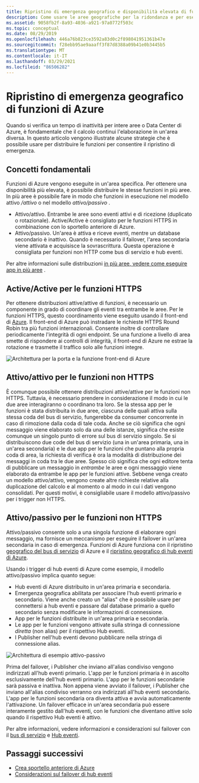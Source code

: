 ```yaml
---
title: Ripristino di emergenza geografico e disponibilità elevata di funzioni di Azure
description: Come usare le aree geografiche per la ridondanza e per eseguire il failover in funzioni di Azure.
ms.assetid: 9058fb2f-8a93-4036-a921-97a0772f503c
ms.topic: conceptual
ms.date: 08/29/2019
ms.openlocfilehash: 446a76b823ce3592a83d0c2f898041951361b47e
ms.sourcegitcommit: f28ebb95ae9aaaff3f87d8388a09b41e0b3445b5
ms.translationtype: MT
ms.contentlocale: it-IT
ms.lasthandoff: 03/29/2021
ms.locfileid: "86506282"
---
```

# <a name="azure-functions-geo-disaster-recovery"></a>Ripristino di emergenza geografico di funzioni di Azure

Quando si verifica un tempo di inattività per intere aree o Data Center di Azure, è fondamentale che il calcolo continui l'elaborazione in un'area diversa.  In questo articolo vengono illustrate alcune strategie che è possibile usare per distribuire le funzioni per consentire il ripristino di emergenza.

## <a name="basic-concepts"></a>Concetti fondamentali

Funzioni di Azure vengono eseguite in un'area specifica.  Per ottenere una disponibilità più elevata, è possibile distribuire le stesse funzioni in più aree.  In più aree è possibile fare in modo che funzioni in esecuzione nel modello attivo */attivo* o nel modello *attivo/passivo* .  

* Attivo/attivo. Entrambe le aree sono eventi attivi e di ricezione (duplicato o rotazionale). Active/Active è consigliato per le funzioni HTTPS in combinazione con lo sportello anteriore di Azure.
* Attivo/passivo. Un'area è attiva e riceve eventi, mentre un database secondario è inattivo.  Quando è necessario il failover, l'area secondaria viene attivata e acquisisce la sovrascrittura.  Questa operazione è consigliata per funzioni non HTTP come bus di servizio e hub eventi.

Per altre informazioni sulle distribuzioni [in più aree, vedere come eseguire app in più aree](/azure/architecture/reference-architectures/app-service-web-app/multi-region) .

## <a name="activeactive-for-https-functions"></a>Active/Active per le funzioni HTTPS

Per ottenere distribuzioni attive/attive di funzioni, è necessario un componente in grado di coordinare gli eventi tra entrambe le aree.  Per le funzioni HTTPS, questo coordinamento viene eseguito usando il front-end di [Azure](../frontdoor/front-door-overview.md).  Il front-end di Azure può instradare le richieste HTTPS Round Robin tra più funzioni internazionali.  Consente inoltre di controllare periodicamente l'integrità di ogni endpoint.  Se una funzione a livello di area smette di rispondere ai controlli di integrità, il front-end di Azure ne estrae la rotazione e trasmette il traffico solo alle funzioni integre.  

![Architettura per la porta e la funzione front-end di Azure](media/functions-geo-dr/front-door.png)  

## <a name="activeactive-for-non-https-functions"></a>Attivo/attivo per le funzioni non HTTPS

È comunque possibile ottenere distribuzioni attive/attive per le funzioni non HTTPS.  Tuttavia, è necessario prendere in considerazione il modo in cui le due aree interagiranno o coordinano tra loro.  Se la stessa app per le funzioni è stata distribuita in due aree, ciascuna delle quali attiva sulla stessa coda del bus di servizio, fungerebbe da consumer concorrente in caso di rimozione dalla coda di tale coda.  Anche se ciò significa che ogni messaggio viene elaborato solo da una delle istanze, significa che esiste comunque un singolo punto di errore sul bus di servizio singolo.  Se si distribuiscono due code del bus di servizio (una in un'area primaria, una in un'area secondaria) e le due app per le funzioni che puntano alla propria coda di area, la richiesta di verifica è ora la modalità di distribuzione dei messaggi in coda tra le due aree.  Spesso ciò significa che ogni editore tenta di pubblicare un messaggio in *entrambe* le aree e ogni messaggio viene elaborato da entrambe le app per le funzioni attive.  Sebbene venga creato un modello attivo/attivo, vengono create altre richieste relative alla duplicazione del calcolo e al momento o al modo in cui i dati vengono consolidati.  Per questi motivi, è consigliabile usare il modello attivo/passivo per i trigger non HTTPS.

## <a name="activepassive-for-non-https-functions"></a>Attivo/passivo per le funzioni non HTTPS

Attivo/passivo consente solo a una singola funzione di elaborare ogni messaggio, ma fornisce un meccanismo per eseguire il failover in un'area secondaria in caso di emergenza.  Funzioni di Azure funziona con il ripristino [geografico del bus di servizio](../service-bus-messaging/service-bus-geo-dr.md) di Azure e il [ripristino geografico di hub eventi di Azure](../event-hubs/event-hubs-geo-dr.md).

Usando i trigger di hub eventi di Azure come esempio, il modello attivo/passivo implica quanto segue:

* Hub eventi di Azure distribuito in un'area primaria e secondaria.
* Emergenza geografica abilitata per associare l'hub eventi primario e secondario.  Viene anche creato un "alias" che è possibile usare per connettersi a hub eventi e passare dal database primario a quello secondario senza modificare le informazioni di connessione.
* App per le funzioni distribuite in un'area primaria e secondaria.
* Le app per le funzioni vengono attivate sulla stringa di connessione *diretta* (non alias) per il rispettivo Hub eventi. 
* I Publisher nell'hub eventi devono pubblicare nella stringa di connessione alias. 

![Architettura di esempio attivo-passivo](media/functions-geo-dr/active-passive.png)

Prima del failover, i Publisher che inviano all'alias condiviso vengono indirizzati all'hub eventi primario.  L'app per le funzioni primaria è in ascolto esclusivamente dell'hub eventi primario.  L'app per le funzioni secondarie sarà passiva e inattiva.  Non appena viene avviato il failover, i Publisher che inviano all'alias condiviso verranno ora indirizzati all'hub eventi secondario.  L'app per le funzioni secondaria ora diventa attiva e avvia automaticamente l'attivazione.  Un failover efficace in un'area secondaria può essere interamente gestito dall'hub eventi, con le funzioni che diventano attive solo quando il rispettivo Hub eventi è attivo.

Per altre informazioni, vedere informazioni e considerazioni sul failover con il [bus di servizio](../service-bus-messaging/service-bus-geo-dr.md) e [Hub eventi](../event-hubs/event-hubs-geo-dr.md).

## <a name="next-steps"></a>Passaggi successivi

* [Crea sportello anteriore di Azure](../frontdoor/quickstart-create-front-door.md)
* [Considerazioni sul failover di hub eventi](../event-hubs/event-hubs-geo-dr.md#considerations)
